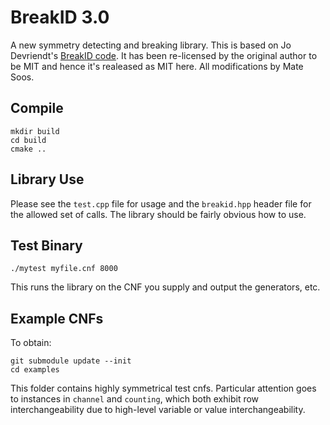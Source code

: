 BreakID 3.0
========
A new symmetry detecting and breaking library. This is based on Jo Devriendt's [BreakID code](https://bitbucket.org/krr/breakid/src/master/). It has been re-licensed by the original author to be MIT and hence it's realeased as MIT here. All modifications by Mate Soos.


Compile
-----

```
mkdir build
cd build
cmake ..
```

Library Use
-----
Please see the `test.cpp` file for usage and the `breakid.hpp` header file for the allowed set of calls. The library should be fairly obvious how to use.


Test Binary
-----
```brainfuck
./mytest myfile.cnf 8000
```

This runs the library on the CNF you supply and output the generators, etc.

Example CNFs
-----
To obtain:

```
git submodule update --init
cd examples
```

This folder contains highly symmetrical test cnfs. Particular attention goes to instances in `channel` and `counting`, which both exhibit row interchangeability due to high-level variable or value interchangeability.
